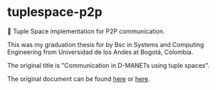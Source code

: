 # tuplespace-p2p
🎩 Tuple Space implementation for P2P communication.

This was my graduation thesis for by Bsc in Systems and Computing Engineering from Universidad de los Andes at Bogotá, Colombia.

The original title is "Communication in D-MANETs using tuple spaces".

The original document can be found [here](https://github.com/jcbages/tuplespace-p2p/blob/8dd1bf899fe8115ede56ea0c8a545a52b42899e4/thesis.pdf) or [here](https://repositorio.uniandes.edu.co/handle/1992/45226).
